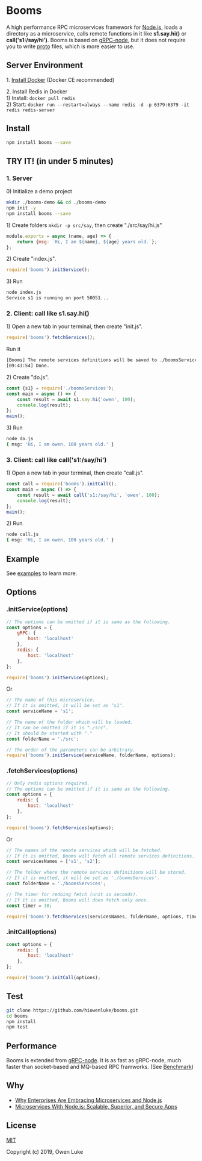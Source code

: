 
# Booms

A high performance RPC microservices framework for [Node.js](https://nodejs.org), loads a directory as a microservice, calls remote functions in it like **s1.say.hi()** or **call('s1:/say/hi')**. Booms is based on [gRPC-node](https://github.com/grpc/grpc-node), but it does not require you to write [proto](https://developers.google.com/protocol-buffers/docs/proto3) files, which is more easier to use.

## Server Environment

1\. [Install Docker](https://docs.docker.com/v17.09/engine/installation/#supported-platforms) (Docker CE recommended)

2\. Install Redis in Docker  
1\) Install: `docker pull redis`  
2\) Start: `docker run --restart=always --name redis -d -p 6379:6379 -it redis redis-server`   

## Install

```sh
npm install booms --save
```

## TRY IT! (in under 5 minutes)

### 1. Server

0\) Initialize a demo project

```sh
mkdir ./booms-demo && cd ./booms-demo
npm init -y
npm install booms --save
```

1\) Create folders `mkdir -p src/say`, then create "./src/say/hi.js"

```js
module.exports = async (name, age) => {
    return {msg: `Hi, I am ${name}, ${age} years old.`};
};
```

2\) Create "index.js".

```js
require('booms').initService();
```

3\) Run

```sh
node index.js
Service s1 is running on port 50051...
```

### 2. Client: call like s1.say.hi()

1\) Open a new tab in your terminal, then create "init.js".

```js
require('booms').fetchServices();
```

Run it

```sh
[Booms] The remote services definitions will be saved to ./boomsServices
[09:43:54] Done.
```

2\) Create "do.js".

```js
const {s1} = require('./boomsServices');
const main = async () => {
    const result = await s1.say.hi('owen', 100);
    console.log(result);
};
main();
```

3\) Run

```sh
node do.js
{ msg: 'Hi, I am owen, 100 years old.' }
```

### 3. Client: call like call('s1:/say/hi')

1\) Open a new tab in your terminal, then create "call.js".

```js
const call = require('booms').initCall();
const main = async () => {
    const result = await call('s1:/say/hi', 'owen', 100);
    console.log(result);
};
main();
```

2\) Run

```sh
node call.js
{ msg: 'Hi, I am owen, 100 years old.' }
```

## Example

See [examples](./examples) to learn more.

## Options

### .initService(options)

```js
// The options can be omitted if it is same as the following.
const options = {
    gRPC: {
        host: 'localhost'
    },
    redis: {
        host: 'localhost'
    },
};

require('booms').initService(options);
```

Or

```js
// The name of this microservice.
// If it is omitted, it will be set as "s1".
const serviceName = 's1';

// The name of the folder which will be loaded.
// It can be omitted if it is "./src".
// It should be started with "."
const folderName = './src'; 

// The order of the parameters can be arbitrary.
require('booms').initService(serviceName, folderName, options);
```

### .fetchServices(options)

```js
// Only redis options required. 
// The options can be omitted if it is same as the following.
const options = {
    redis: {
        host: 'localhost'
    },
};

require('booms').fetchServices(options);
```

Or

```js
// The names of the remote services which will be fetched.
// If it is omitted, Booms will fetch all remote services definitions.
const servicesNames = ['s1', 's2']; 

// The folder where the remote services definitions will be stored.
// If it is omitted, it will be set as './boomsServices'.
const folderName = './boomsServices'; 

// The timer for redoing fetch (unit is seconds).
// If it is omitted, Booms will does fetch only once.
const timer = 30;

require('booms').fetchServices(servicesNames, folderName, options, timer);
```

### .initCall(options)

```js
const options = {
    redis: {
        host: 'localhost'
    },
};

require('booms').initCall(options);
```

## Test

```sh
git clone https://github.com/hiowenluke/booms.git
cd booms
npm install
npm test
```

## Performance

Booms is extended from [gRPC-node](https://github.com/grpc/grpc-node). It is as fast as gRPC-node, much faster than socket-based and MQ-based RPC framworks. (See [Benchmark](https://github.com/hiowenluke/benchmark-easy))

## Why

* [Why Enterprises Are Embracing Microservices and Node.js](https://thenewstack.io/enterprises-embracing-microservices-node-js/)
* [Microservices With Node.js: Scalable, Superior, and Secure Apps](https://dzone.com/articles/microservices-with-nodejs-scalable-superior-and-se)

## License

[MIT](LICENSE)

Copyright (c) 2019, Owen Luke
